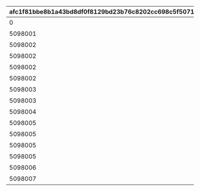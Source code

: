 |afc1f81bbe8b1a43bd8df0f8129bd23b76c8202cc698c5f5071c9f5ba6d96665|d09fa2e59fa55ae353b4df8e03945cd31d762eea782bd09558f681b5f32c7b0f|a5f25f9fb7e7397733497d1a948032d39dd0fee1cc0b5392794a334b8261fe22|27c6df9731985e8f87f0e0e4dac4b39ff878d5bf357a448b128b013f95d8b8da|350ff75df84615c1e7b1de2a3fbec8d2d0ea0c4daaa195c8486f4ca2d708998b|a34f87a696890b8f31fe0468acf98548351fabfbec3bdf1718c64948aaf6c73d|171b8045b16a8b0dae742d9d7e2e3814e4ead5d4378707f299f5e9a4e7559f0a|
| --- | --- | --- | --- | --- | --- | --- |
|0|1009801|みゅ～ちゃんすくすく日記その1|2022/07/31 12:00:00|20053103|0|10098|
|5098001|1009802|みゅ～ちゃんすくすく日記その2|2022/07/31 12:00:00|0|1009801|10098|
|5098002|1009803|みゅ～ちゃんすくすく日記その3|2022/08/01 5:00:00|0|1009802|10098|
|5098002|1009804|みゅ～ちゃんすくすく日記その4|2022/08/02 5:00:00|0|1009803|10098|
|5098002|1009805|みゅ～ちゃんすくすく日記その5|2022/08/03 5:00:00|0|1009804|10098|
|5098002|1009806|みゅ～ちゃんすくすく日記その6|2022/08/04 5:00:00|0|1009805|10098|
|5098003|1009807|みゅ～ちゃんすくすく日記その7|2022/08/05 5:00:00|0|1009806|10098|
|5098003|1009808|みゅ～ちゃんすくすく日記その8|2022/08/06 5:00:00|0|1009807|10098|
|5098004|1009809|みゅ～ちゃんすくすく日記その9|2022/08/07 5:00:00|0|1009808|10098|
|5098005|1009810|みゅ～ちゃんすくすく日記その10|2022/08/08 5:00:00|0|1009809|10098|
|5098005|1009811|みゅ～ちゃんすくすく日記その11|2022/08/09 5:00:00|0|1009810|10098|
|5098005|1009812|みゅ～ちゃんすくすく日記その12|2022/08/10 5:00:00|0|1009811|10098|
|5098005|1009813|みゅ～ちゃんすくすく日記その13|2022/08/11 5:00:00|0|1009812|10098|
|5098006|1009814|みゅ～ちゃんすくすく日記その14|2022/08/12 5:00:00|0|1009813|10098|
|5098007|1009815|みゅ～ちゃんすくすく日記その15|2022/08/14 5:00:00|0|1009814|10098|